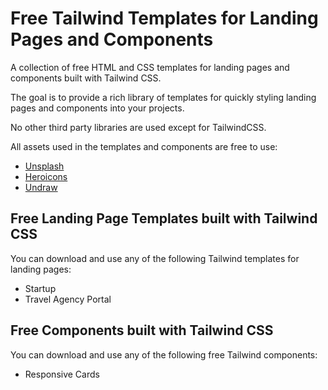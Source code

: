 # Free Tailwind Templates for Landing Pages and Components

A collection of free HTML and CSS templates for landing pages and components built with Tailwind CSS.

The goal is to provide a rich library of templates for quickly styling landing pages and components into your projects.

No other third party libraries are used except for TailwindCSS.

All assets used in the templates and components are free to use:

* [Unsplash](https://unsplash.com)
* [Heroicons](https://heroicons.com/)
* [Undraw](https://undraw.co/)


## Free Landing Page Templates built with Tailwind CSS

You can download and use any of the following Tailwind templates for landing pages:

* Startup
* Travel Agency Portal

## Free Components built with Tailwind CSS

You can download and use any of the following free Tailwind components:

* Responsive Cards
